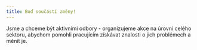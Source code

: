 ```yaml
---
title: Buď součástí změny!
---
```

Jsme a chceme být aktivními odbory - organizujeme akce na úrovni celého sektoru, abychom pomohli pracujícím získávat znalosti o jich problémech a měnit je.
